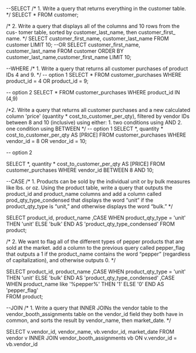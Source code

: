 

--SELECT
/* 1. Write a query that returns everything in the customer table. */
SELECT * 
FROM customer;


/* 2. Write a query that displays all of the columns and 10 rows from the cus- tomer table, 
sorted by customer_last_name, then customer_first_ name. */
SELECT customer_first_name, customer_last_name 
FROM customer
LIMIT 10;
--OR
SELECT customer_first_name, customer_last_name 
FROM customer
ORDER BY customer_last_name,customer_first_name
LIMIT 10;

--WHERE
/* 1. Write a query that returns all customer purchases of product IDs 4 and 9. */
-- option 1
SELECT *
FROM customer_purchases
WHERE product_id = 4
OR product_id = 9;

-- option 2
SELECT * 
FROM customer_purchases
WHERE product_id IN (4,9)


/*2. Write a query that returns all customer purchases and a new calculated column 'price' (quantity * cost_to_customer_per_qty), 
filtered by vendor IDs between 8 and 10 (inclusive) using either:
	1.  two conditions using AND
	2.  one condition using BETWEEN
*/
-- option 1
SELECT *, quantity * cost_to_customer_per_qty AS [PRICE]
FROM customer_purchases
WHERE vendor_id = 8
OR    vendor_id = 10;

-- option 2

SELECT *, quantity * cost_to_customer_per_qty AS [PRICE]
FROM customer_purchases
WHERE vendor_id BETWEEN 8 AND 10;

--CASE
/* 1. Products can be sold by the individual unit or by bulk measures like lbs. or oz. 
Using the product table, write a query that outputs the product_id and product_name
columns and add a column called prod_qty_type_condensed that displays the word “unit” 
if the product_qty_type is “unit,” and otherwise displays the word “bulk.” */

SELECT product_id, product_name
,CASE WHEN product_qty_type = 'unit'
      THEN 'unit' 
      ELSE 'bulk' 
      END AS 'product_qty_type_condensed'
FROM product;



/* 2. We want to flag all of the different types of pepper products that are sold at the market. 
add a column to the previous query called pepper_flag that outputs a 1 if the product_name 
contains the word “pepper” (regardless of capitalization), and otherwise outputs 0. */

SELECT product_id, product_name
,CASE WHEN product_qty_type = 'unit'
      THEN 'unit' 
      ELSE 'bulk' 
      END AS 'product_qty_type_condensed'
,CASE WHEN product_name like '%pepper%'
      THEN '1'
      ELSE '0'
      END AS 'pepper_flag' 	  
FROM product;


--JOIN
/* 1. Write a query that INNER JOINs the vendor table to the vendor_booth_assignments table on the 
vendor_id field they both have in common, and sorts the result by vendor_name, then market_date. */

SELECT v.vendor_id, vendor_name, vb.vendor_id, market_date
FROM vendor v
INNER JOIN vendor_booth_assignments vb
     ON v.vendor_id = vb.vendor_id 




